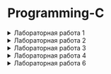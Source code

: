 # Programming-C
<details>

<summary>Лабораторная работа 1</summary>
<img src="C:\Users\Guslik\Desktop\university\Programming-C\Task\lab1.jpg">

</details>
<details>

<summary>Лабораторная работа 2</summary>
<img src="C:\Users\Guslik\Desktop\university\Programming-C\Task\lab2.jpg">

</details>
<details>

<summary>Лабораторная работа 3</summary>
<img src="C:\Users\Guslik\Desktop\university\Programming-C\Task\lab3.jpg">

</details>
<details>

<summary>Лабораторная работа 4</summary>
<img src="C:\Users\Guslik\Desktop\university\Programming-C\Task\lab4.jpg">

</details>
<details>

<summary>Лабораторная работа 6</summary>
<img src="C:\Users\Guslik\Desktop\university\Programming-C\Task\lab6.jpg">

</details>

